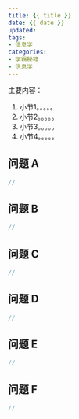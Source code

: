 ```yaml
---
title: {{ title }}
date: {{ date }}
updated: 
tags:
- 信息学
categories:
- 学霸秘籍
- 信息学
---
```


主要内容：

1. 小节1。。。。。
2. 小节2。。。。。
3. 小节3。。。。。
4. 小节4。。。。。

## 问题 A

```cpp
//
```

## 问题 B

```cpp
//
```

## 问题 C

```cpp
//
```

## 问题 D

```cpp
//
```

## 问题 E

```cpp
//
```

## 问题 F

```cpp
//
```
